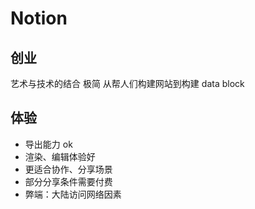 # Notion

## 创业

艺术与技术的结合
极简
从帮人们构建网站到构建 data block

## 体验

- 导出能力 ok
- 渲染、编辑体验好
- 更适合协作、分享场景
- 部分分享条件需要付费
- 弊端：大陆访问网络因素

